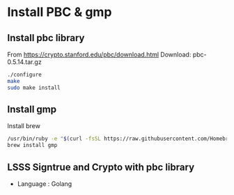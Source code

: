 # Install PBC & gmp

## Install pbc library
From https://crypto.stanford.edu/pbc/download.html
Download: pbc-0.5.14.tar.gz

```bash
./configure
make
sudo make install
```

## Install gmp

Install brew

```bash
/usr/bin/ruby -e "$(curl -fsSL https://raw.githubusercontent.com/Homebrew/install/master/install)"
brew install gmp
```

## LSSS Signtrue and Crypto with pbc library

* Language : Golang
